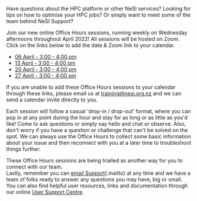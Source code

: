 Have questions about the HPC platform or other NeSI services? Looking
for tips on how to optimise your HPC jobs? Or simply want to meet some
of the team behind NeSI Support?

Join our new online Office Hours sessions, running weekly on Wednesday
afternoons throughout April 2022! All sessions will be hosted on Zoom.
Click on the links below to add the date & Zoom link to your calendar.

-   [06 April - 3:00 - 4:00
    pm](https://calendar.google.com/event?action=TEMPLATE&tmeid=MzlvNnQ0YTNtbzUxNDQ5OXZldXBybTJlcmogY19oZW42cnIwMmV0MzlrYXQyaG11YW1pZG90c0Bn&tmsrc=c_hen6rr02et39kat2hmuamidots%40group.calendar.google.com)
-   [13 April - 3:00 - 4:00
    pm](https://calendar.google.com/event?action=TEMPLATE&tmeid=NnZvczJhdjZmZGQ4OWpzaXJqYjBvOHV2MWkgY19oZW42cnIwMmV0MzlrYXQyaG11YW1pZG90c0Bn&tmsrc=c_hen6rr02et39kat2hmuamidots%40group.calendar.google.com)
-   [20 April - 3:00 - 4:00
    pm](https://calendar.google.com/event?action=TEMPLATE&tmeid=MjVuczFnZjJyN3FvZTQyajk3cnRybjB0ZGEgY19oZW42cnIwMmV0MzlrYXQyaG11YW1pZG90c0Bn&tmsrc=c_hen6rr02et39kat2hmuamidots%40group.calendar.google.com)
-   [27 April - 3:00 - 4:00
    pm](https://calendar.google.com/event?action=TEMPLATE&tmeid=NDRoc2YyNGJrNWxkZGxyMXBobmxraGl1cXMgY19oZW42cnIwMmV0MzlrYXQyaG11YW1pZG90c0Bn&tmsrc=c_hen6rr02et39kat2hmuamidots%40group.calendar.google.com)

If you are unable to add these Office Hours sessions to your calendar
through these links, please email us at <training@nesi.org.nz> and we
can send a calendar invite directly to you. 

Each session will follow a casual \'drop-in / drop-out\' format, where
you can pop in at any point during the hour and stay for as long or as
little as you\'d like! Come to ask questions or simply say hello and
chat or observe. Also, don\'t worry if you have a question or challenge
that can\'t be solved on the spot. We can always use the Office Hours to
collect some basic information about your issue and then reconnect with
you at a later time to troubleshoot things further.

These Office Hours sessions are being trialled as another way for you to
connect with our team. \
Lastly, remember you can [email
Support](mailto:support@nesi.org.nz){.mailto} at any time and we have a
team of folks ready to answer any questions you may have, big or small.
You can also find helpful user resources, links and documentation
through our online [User Support
Centre](https://support.nesi.org.nz/hc/en-gb).

